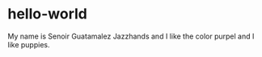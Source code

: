 # hello-world
My name is Senoir Guatamalez Jazzhands and I like the color purpel and I like puppies.

